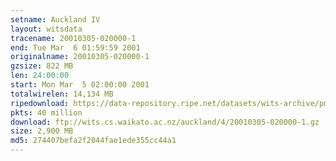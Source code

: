 ```yaml
---
setname: Auckland IV
layout: witsdata
tracename: 20010305-020000-1
end: Tue Mar  6 01:59:59 2001
originalname: 20010305-020000-1
gzsize: 822 MB
len: 24:00:00
start: Mon Mar  5 02:00:00 2001
totalwirelen: 14,134 MB
ripedownload: https://data-repository.ripe.net/datasets/wits-archive/pma/long/auck/4//20010305-020000-1.gz
pkts: 40 million
download: ftp://wits.cs.waikato.ac.nz/auckland/4/20010305-020000-1.gz
size: 2,900 MB
md5: 274407befa2f2044fae1ede355cc44a1
---
```

